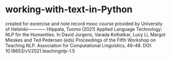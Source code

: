 # working-with-text-in-Python
created for excercise and note record
mooc course provided by University of Helsinki———— Hiippala, Tuomo (2021) Applied Language Technology: NLP for the Humanities. In David Jurgens, Varada Kolhatkar, Lucy Li, Margot Mieskes and Ted Pedersen (eds) Proceedings of the Fifth Workshop on Teaching NLP. Association for Computational Linguistics, 46–48. DOI: 10.18653/v1/2021.teachingnlp-1.5
